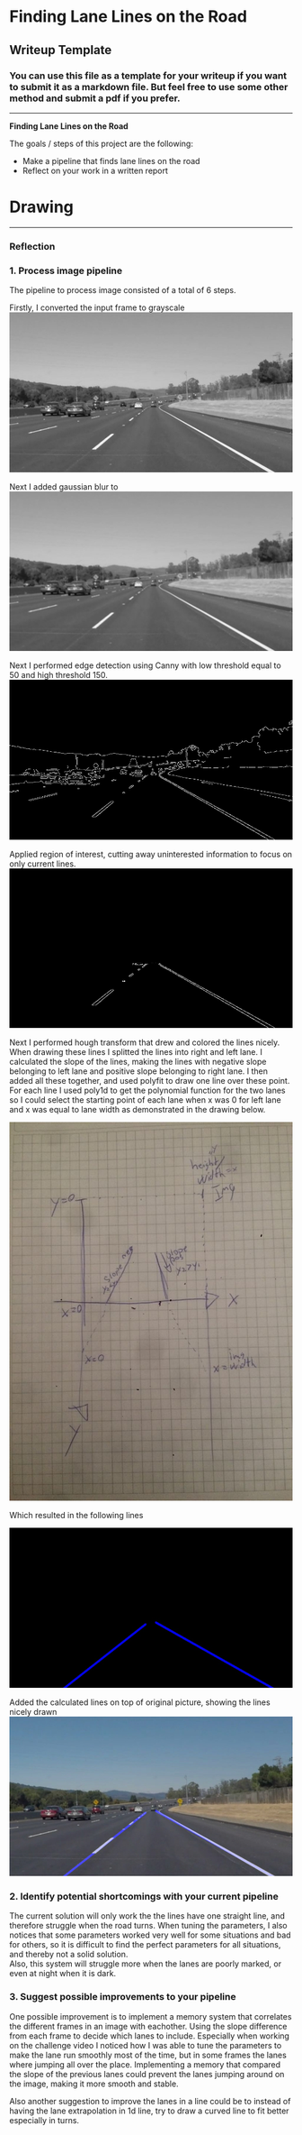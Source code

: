 # **Finding Lane Lines on the Road** 

## Writeup Template

### You can use this file as a template for your writeup if you want to submit it as a markdown file. But feel free to use some other method and submit a pdf if you prefer.

---

**Finding Lane Lines on the Road**

The goals / steps of this project are the following:
* Make a pipeline that finds lane lines on the road
* Reflect on your work in a written report


[//]: # (Image References)

[gray_solidWhiteCurve]: ./test_images_output/gray_solidWhiteCurve.jpg "Grayscale"
[blur_solidWhiteCurve]: ./test_images_output/blur_solidWhiteCurve.jpg "Gaussian blur"
[canny_solidWhiteCurve]: ./test_images_output/canny_solidWhiteCurve.jpg "Canny edge detection"
[roi_solidWhiteCurve]: ./test_images_output/roi_solidWhiteCurve.jpg "Region of interest mask"
[lines_solidWhiteCurve]: ./test_images_output/lines_solidWhiteCurve.jpg "Hough transform"
[solidWhiteCurve]: ./test_images_output/solidWhiteCurve.jpg "End product"

# Drawing
[sdc_p1_drawing]: sdc_p1_drawing.jpg "Drawing solution"

---

### Reflection

### 1. Process image pipeline

The pipeline to process image consisted of a total of 6 steps.

Firstly, I converted the input frame to grayscale
![alt text][gray_solidWhiteCurve] 

Next I added gaussian blur to 
![alt text][blur_solidWhiteCurve] 

Next I performed edge detection using Canny with low threshold equal to 50 and high threshold 150.
![alt text][canny_solidWhiteCurve]

Applied region of interest, cutting away uninterested information to focus on only current lines.
![alt text][roi_solidWhiteCurve]

Next I performed hough transform that drew and colored the lines nicely. When drawing these lines I splitted the lines into right and left lane. I calculated the slope of the lines, making the lines with negative slope belonging to left lane and positive slope belonging to right lane. I then added all these together, and used polyfit to draw one line over these point. For each line I used poly1d to get the polynomial function for the two lanes so I could select the starting point of each lane when x was 0 for left lane and x was equal to lane width as demonstrated in the drawing below.

![alt text][sdc_p1_drawing]

Which resulted in the following lines

![alt text][lines_solidWhiteCurve]

Added the calculated lines on top of original picture, showing the lines nicely drawn
![alt text][solidWhiteCurve]

### 2. Identify potential shortcomings with your current pipeline

The current solution will only work the the lines have one straight line, and therefore struggle when the road turns. When tuning the parameters, I also notices that some parameters worked very well for some situations and bad for others, so it is difficult to find the perfect parameters for all situations, and thereby not a solid solution.  
Also, this system will struggle more when the lanes are poorly marked, or even at night when it is dark.


### 3. Suggest possible improvements to your pipeline

One possible improvement is to implement a memory system that correlates the different frames in an image with eachother. Using the slope difference from each frame to decide which lanes to include. Especially when working on the challenge video I noticed how I was able to tune the parameters to make the lane run smoothly most of the time, but in some frames the lanes where jumping all over the place. Implementing a memory that compared the slope of the previous lanes could prevent the lanes jumping around on the image, making it more smooth and stable.

Also another suggestion to improve the lanes in a line could be to instead of having the lane extrapolation in 1d line, try to draw a curved line to fit better especially in turns.

